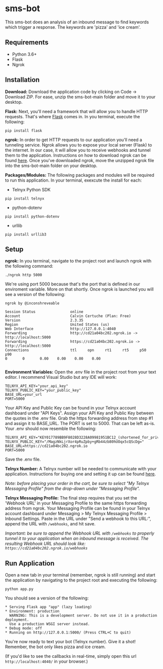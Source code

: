 # sms-bot

This sms-bot does an analysis of an inbound message to find keywords which trigger a response. The keywords are 'pizza' and 'ice cream'.  

## Requirements

- Python 3.6+
- Flask 
- Ngrok

## Installation

**Download:** Download the application code by clicking on Code -> Download ZIP. For ease, unzip the sms-bot-main folder and move it to your desktop. 

**Flask:** Next, you'll need a framework that will allow you to handle HTTP requests. That's where [Flask](https://pypi.org/project/Flask/) comes in. In you terminal, execute the following:

```
pip install flask
```

**ngrok:** In order to get HTTP requests to our application you'll need a tunneling service. Ngrok allows you to expose your local server (Flask) to the internet. In our case, it will allow you to receive webhooks and tunnel them to the application. Instructions on how to download ngrok can be found [here](https://ngrok.com/download). Once you've downloaded ngrok, move the unzipped ngrok file into the sms-bot-main folder on your desktop. 

**Packages/Modules:** The following packages and modules will be required to run this application. In your terminal, exexcute the install for each:
   
- Telnyx Python SDK
```
pip install telnyx
```
- python-dotenv
```
pip install python-dotenv
```
- urllib
```
pip install urllib3
```

## Setup

**ngrok:** In you terminal, navigate to the project root and launch ngrok with the following command:

``` 
./ngrok http 5000
```
We're using port 5000 because that's the port that is defined in our enviroment variable. More on that shortly. Once ngrok is launched you will see a version of the following:
   
```
ngrok by @inconshreveable

Session Status                online
Account                       Calvin Certuche (Plan: Free)
Version                       2.3.35
Region                        United States (us)
Web Interface                 http://127.0.0.1:4040
Forwarding                    http://cd21a04bc202.ngrok.io -> http://localhost:5000
Forwarding                    https://cd21a04bc202.ngrok.io -> http://localhost:5000                                                                                                                      
Connections                   ttl     opn     rt1     rt5     p50     p90                                                                                                                         0       0       0.00    0.00    0.00    0.00


```

**Environment Variables:** Open the .env file in the project root from your text editor. I recommend Visual Studio but any IDE will work:

```
TELNYX_API_KEY="your_api_key"
TELNYX_PUBLIC_KEY="your_public_key"
BASE_URL=your_url
PORT=5000
```    
       
Your API Key and Public Key can be found in your Telnyx account dashboard under "API Keys". Assign your API Key and Public Key between the quotes in the .env        file. Grab the https forwarding address from step #1 and assign it to BASE_URL. The PORT is set to 5000. That can be left as-is. Your .env should now resemble the following:

```
TELNYX_API_KEY="KEY017789BB9F8028D3228A09981951BC12_(shortened_for_privacy)"
TELNYX_PUBLIC_KEY="/MagzNkLjrXor4pRuZpby+gRb44zb80hUOqx5cQScDg="
BASE_URL=https://cd21a04bc202.ngrok.io
PORT=5000
``` 

Save the .env file. 

**Telnyx Number:** A Telnyx number will be needed to communicate with your application. Instructions for buying one and setting it up can be found [here](https://telnyx.com/resources/purchase-a-phone-number-with-telnyx).

*Note: before placing your order in the cart, be sure to select "My Telnyx Messaging Profile" from the drop-down under "Messaging Profile".*

**Telnyx Messaging Profile:** The final step requires that you set the 'Webhook URL' in your Messaging Profile to the same https forwarding address from ngrok. Your Messaging Profile can be found in your Telnyx account dashboard under Messaging > My Telnyx Messaging Profile > Inbound Settings. Paste in the URL under "Send a webhook to this URL:", append the URL with `/webhooks`, and hit save. 

*Important: be sure to append the Webhook URL with `/webhooks` to properly tunnel it to your application when an inbound message is received. The resulting Webhook URL should look like: `https://cd21a04bc202.ngrok.io/webhooks`*

## Run Application 

Open a new tab in your terminal (remember, ngrok is still running) and start the application by navigating to the project root and executing the following:

``` 
python app.py 
```

You should see a version of the following:

``` 
* Serving Flask app "app" (lazy loading)
* Environment: production
  WARNING: This is a development server. Do not use it in a production deployment.
  Use a production WSGI server instead.
* Debug mode: off
* Running on http://127.0.0.1:5000/ (Press CTRL+C to quit)
```

You're now ready to text your bot (Telnyx number). Give it a shot! Remember, the bot only likes pizza and ice cream. 

(If you'd like to see the callbacks in real-time, simply open this url `http://localhost:4040/` in your browser.)
